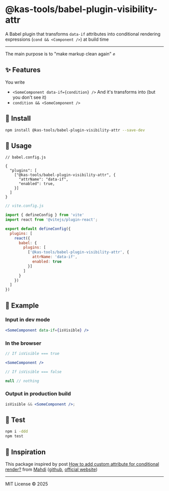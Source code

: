 # @kas-tools/babel-plugin-visibility-attr

A Babel plugin that transforms `data-if` attributes into conditional rendering expressions (`cond && <Component />`) at build time

---

The main purpose is to "make markup clean again" ✊

## ✨ Features

You write
- `<SomeComponent data-if={condition} />`
And it's transforms into (but you don't see it)
- `condition && <SomeComponent />`

## 🔧 Install

```bash
npm install @kas-tools/babel-plugin-visibility-attr --save-dev
```

## 🧪 Usage


```jsonc
// babel.config.js

{
  "plugins": [
    ["@kas-tools/babel-plugin-visibility-attr", {
      "attrName": "data-if",
      "enabled": true,
    }]
  ]
}
```

```js
// vite.config.js

import { defineConfig } from 'vite'
import react from '@vitejs/plugin-react';

export default defineConfig({
  plugins: [
    react({
      babel: {
        plugins: [
          ['@kas-tools/babel-plugin-visibility-attr', {
            attrName: 'data-if',
            enabled: true
          }]
        ]
      }
    })
  ]
})
```

## 🧾 Example

### Input in dev mode

```jsx
<SomeComponent data-if={isVisible} />
```

### In the browser

```jsx
// If isVisible === true

<SomeComponent />

```

```jsx
// If isVisible === false

null // nothing

```

### Output in production build

```jsx
isVisible && <SomeComponent />;
```

## 🧪 Test

```bash
npm i -ddd
npm test
```

## 🖤 Inspiration
This package inspired by post [How to add custom attribute for conditional render?](https://stackoverflow.com/questions/79662332/how-to-add-custom-attribute-for-conditional-render) from [Mahdi](https://stackoverflow.com/users/2535843/mahdi) ([github](https://github.com/mahdix), [official website](https://mahdix.com/))

---

MIT License © 2025
